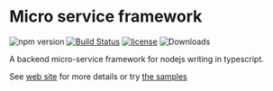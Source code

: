 # Micro service framework

![npm version](https://img.shields.io/npm/v/vulcain-corejs.svg)
[![Build Status](https://travis-ci.org/vulcainjs/vulcain-corejs.svg?branch=master)](https://travis-ci.org/vulcainjs/vulcain-corejs)
[![license](https://img.shields.io/npm/l/vulcain-corejs.svg)](https://www.npmjs.com/package/vulcain-corejs)
![Downloads](https://img.shields.io/npm/dm/vulcain-corejs.svg)

A backend micro-service framework for nodejs writing in typescript.

See [web site](http://www.vulcainjs.org) for more details or try [the samples](https://github.com/vulcainjs/vulcain-samples)
